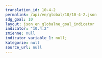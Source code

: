 ```yaml
---
translation_id: 10-4-2
permalink: /api/en/global/10/10-4-2.json
sdg_goal: 10
layout: json_en_globalne_goal_indicator
indicator: "10.4.2"
zmienne: null
indicator_variable_1: null;
kategorie: null
source_url: null
---
```

